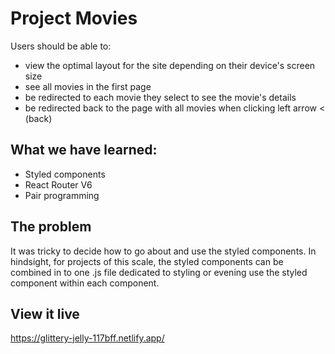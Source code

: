 # Project Movies

Users should be able to:
- view the optimal layout for the site depending on their device's screen size
- see all movies in the first page
- be redirected to each movie they select to see the movie's details
- be redirected back to the page with all movies when clicking left arrow < (back)


## What we have learned:

- Styled components
- React Router V6
- Pair programming 

## The problem

It was tricky to decide how to go about and use the styled components. In hindsight, for projects of this scale, the styled components can be combined in to one .js file dedicated to styling or evening use the styled component within each component.

## View it live

https://glittery-jelly-117bff.netlify.app/